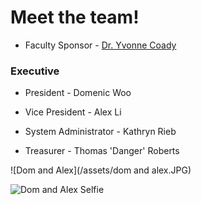 # Meet the team!

* Faculty Sponsor - [Dr. Yvonne Coady](https://yvonnecoady.com/)

### Executive

* President - Domenic Woo

* Vice President  - Alex Li

* System Administrator - Kathryn Rieb

* Treasurer - Thomas 'Danger' Roberts


![Dom and Alex](/assets/dom and alex.JPG)

<img src="dom and alex.jpg" alt="Dom and Alex Selfie">
